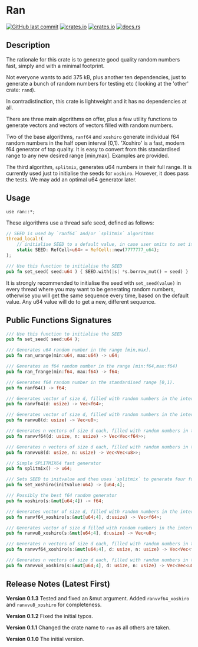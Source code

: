 # Ran

[<img alt="GitHub last commit" src="https://img.shields.io/github/last-commit/liborty/random/HEAD?logo=github">](https://github.com/liborty/random)
[<img alt="crates.io" src="https://img.shields.io/crates/v/ran?logo=rust">](https://crates.io/crates/ran)
[<img alt="crates.io" src="https://img.shields.io/crates/d/ran?logo=rust">](https://crates.io/crates/ran)
[<img alt="docs.rs" src="https://img.shields.io/docsrs/ran?logo=rust">](https://docs.rs/ran)

## Description

The rationale for this crate is to generate good quality random numbers fast, simply and with a minimal footprint.

Not everyone wants to add 375 kB, plus another ten dependencies, just to generate a bunch of random numbers for testing etc ( looking at the 'other' crate: `rand`).

In contradistinction, this crate is lightweight and it has no dependencies at all.

There are three main algorithms on offer, plus a few utility functions to generate vectors and vectors of vectors filled with random numbers.

Two of the base algorithms, `ranf64` and `xoshiro` generate individual f64 random numbers in the half open interval [0,1). 'Xoshiro' is a fast, modern f64 generator of top quality. It is easy to convert from this standardised range to any new desired range [min,max]. Examples are provided.

The third algorithm, `splitmix`, generates u64 numbers in their full range. It is currently used just to initialise the seeds for `xoshiro`. However, it does pass the tests. We may add an optimal u64 generator later.

## Usage

`use ran::*;`

These algorithms use a thread safe seed, defined as follows:
```rust
// SEED is used by `ranf64` and/or `splitmix` algorithms
thread_local!(
    // initialise SEED to a default value, in case user omits to set it
    static SEED: RefCell<u64> = RefCell::new(7777777_u64);
);

/// Use this function to initialise the SEED
pub fn set_seed( seed:u64 ) { SEED.with(|s| *s.borrow_mut() = seed) }
```
It is strongly recommended to initialise the seed with `set_seed(value)` in every thread where you may want to be generating random numbers, otherwise you will get the same sequence every time, based on the default value. Any u64 value will do to get a new, different sequence.

## Public Functions Signatures

```rust
/// Use this function to initialise the SEED
pub fn set_seed( seed:u64 );

/// Generates u64 random number in the range [min,max].
pub fn ran_urange(min:u64, max:u64) -> u64;

/// Generates an f64 random number in the range [min:f64,max:f64)
pub fn ran_frange(min:f64, max:f64) -> f64;

/// Generates f64 random number in the standardised range [0,1).
pub fn ranf64() -> f64;

/// Generates vector of size d, filled with random numbers in the interval [0_f64,1_f64).
pub fn ranvf64(d: usize) -> Vec<f64>;

/// Generates vector of size d, filled with random numbers in the interval [0_u8,255_u8].
pub fn ranvu8(d: usize) -> Vec<u8>;

/// Generates n vectors of size d each, filled with random numbers in the interval [0_f64,1_f64).
pub fn ranvvf64(d: usize, n: usize) -> Vec<Vec<f64>>;

/// Generates n vectors of size d each, filled with random numbers in the interval [0_u8,255_u8].
pub fn ranvvu8(d: usize, n: usize) -> Vec<Vec<u8>>;

/// Simple SPLITMIX64 fast generator
pub fn splitmix() -> u64;

/// Sets SEED to initvalue and then uses `splitmix` to generate four further seeds for `xoshiro`
pub fn set_xoshiro(initvalue:u64) -> [u64;4];

/// Possibly the best f64 random generator
pub fn xoshiro(s:&mut[u64;4]) -> f64;

/// Generates vector of size d, filled with random numbers in the interval [0_f64,1_f64).
pub fn ranvf64_xoshiro(s:&mut[u64;4], d:usize) -> Vec<f64>;

/// Generates vector of size d filled with random numbers in the interval [0_u8,255_u8],
pub fn ranvu8_xoshiro(s:&mut[u64;4], d:usize) -> Vec<u8>;

/// Generates n vectors of size d each, filled with random numbers in the interval [0_f64,1_f64).
pub fn ranvvf64_xoshiro(s:&mut[u64;4], d: usize, n: usize) -> Vec<Vec<f64>>;

/// Generates n vectors of size d each, filled with random numbers in the interval [0_u8,255_u8].
pub fn ranvvu8_xoshiro(s:&mut[u64;4], d: usize, n: usize) -> Vec<Vec<u8>>;
```

## Release Notes (Latest First)

**Version 0.1.3** Tested and fixed an &mut argument. Added `ranvvf64_xoshiro` and `ranvvu8_xoshiro` for completeness.

**Version 0.1.2** Fixed the initial typos.

**Version 0.1.1** Changed the crate name to `ran` as all others are taken.

**Version 0.1.0** The initial version.
